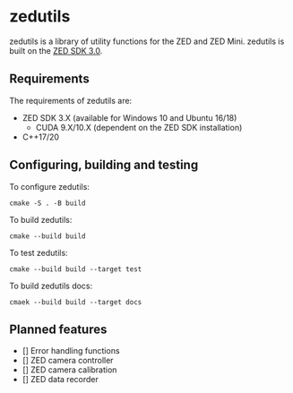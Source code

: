 # zedutils
zedutils is a library of utility functions for the ZED and ZED Mini. zedutils is built on the [ZED SDK 3.0](https://www.stereolabs.com/docs/api/).

## Requirements
The requirements of zedutils are:
- ZED SDK 3.X (available for Windows 10 and Ubuntu 16/18)
  - CUDA 9.X/10.X (dependent on the ZED SDK installation)
- C++17/20

## Configuring, building and testing
To configure zedutils:
```
cmake -S . -B build
```
To build zedutils:
```
cmake --build build
```
To test zedutils:
```
cmake --build build --target test
```
To build zedutils docs:
```
cmaek --build build --target docs
```

## Planned features
- [] Error handling functions
- [] ZED camera controller
- [] ZED camera calibration
- [] ZED data recorder
